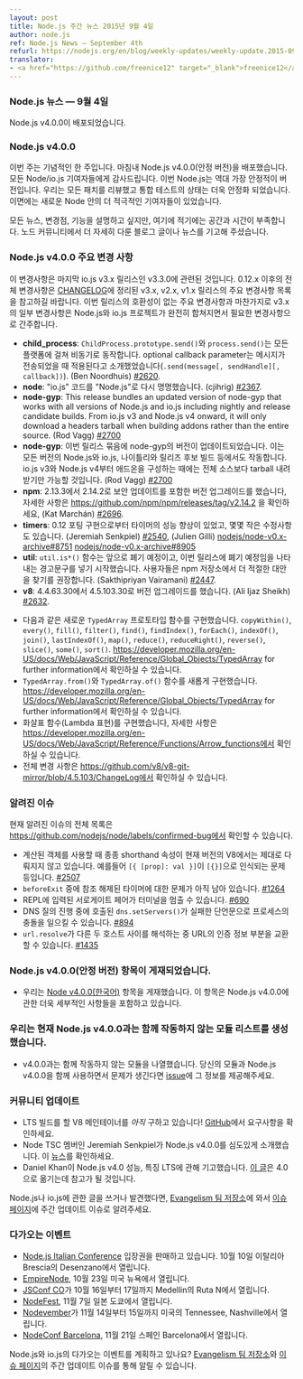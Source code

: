 ```yaml
---
layout: post
title: Node.js 주간 뉴스 2015년 9월 4일
author: node.js
ref: Node.js News — September 4th
refurl: https://nodejs.org/en/blog/weekly-updates/weekly-update.2015-09-04/
translator:
- <a href="https://github.com/freenice12" target="_blank">freenice12</a>
---
```


<!--
### Node.js News — September 4th

Node.js v4.0.0 is released
-->

### Node.js 뉴스 — 9월 4일
Node.js v4.0.0이 배포되었습니다.

<!--
### Node.js v4.0.0

This week is the most historical week. Finally we have released Node.js v4.0.0(stable). Thanks to the every Node/io.js collaborator. This Node.js is the most stable Node ever. We have reviewed all of patches and the state of the test suite is more stable and there are more active contributors in new Node.

We would like to talk about this news, changes, features. But currently we don't have so much spaces and times. We hope that Node community will post more blog entries or more news.
-->

### Node.js v4.0.0

이번 주는 기념적인 한 주입니다. 마침내 Node.js v4.0.0(안정 버전)을 배포했습니다. 모든 Node/io.js 기여자들에게 감사드립니다. 이번 Node.js는 역대 가장 안정적이 버전입니다. 우리는 모든 패치를 리뷰했고 통합 테스트의 상태는 더욱 안정화 되었습니다. 이면에는 새로운 Node 안의 더 적극적인 기여자들이 있었습니다.

모든 뉴스, 변경점, 기능을 설명하고 싶지만, 여기에 적기에는 공간과 시간이 부족합니다. 노드 커뮤니티에서 더 자세히 다룬 블로그 글이나 뉴스를 기고해 주셨습니다.


<!--
### Node.js v4.0.0 Notable changes

This list of changes is relative to the last io.js v3.x branch release, v3.3.0. Please see the list of notable changes in the v3.x, v2.x and v1.x releases for a more complete list of changes from 0.12.x. Note, that some changes in the v3.x series as well as major breaking changes in this release constitute changes required for full convergence of the Node.js and io.js projects.

* **child_process**: `ChildProcess.prototype.send()` and `process.send()` operate asynchronously across all platforms so an optional callback parameter has been introduced that will be invoked once the message has been sent, i.e. `.send(message[, sendHandle][, callback])` (Ben Noordhuis) [#2620](https://github.com/nodejs/node/pull/2620).
* **node**: Rename "io.js" code to "Node.js" (cjihrig) [#2367](https://github.com/nodejs/node/pull/2367).
* **node-gyp**: This release bundles an updated version of node-gyp that works with all versions of Node.js and io.js including nightly and release candidate builds. From io.js v3 and Node.js v4 onward, it will only download a headers tarball when building addons rather than the entire source. (Rod Vagg) [#2700](https://github.com/nodejs/node/pull/2700)
* **npm**: Upgrade to version 2.14.2 from 2.13.3, includes a security update, see https://github.com/npm/npm/releases/tag/v2.14.2 for more details, (Kat Marchán) [#2696](https://github.com/nodejs/node/pull/2696).
* **timers**: Improved timer performance from porting the 0.12 implementation, plus minor fixes (Jeremiah Senkpiel) [#2540](https://github.com/nodejs/node/pull/2540), (Julien Gilli) [nodejs/node-v0.x-archive#8751](https://github.com/nodejs/node-v0.x-archive/pull/8751) [nodejs/node-v0.x-archive#8905](https://github.com/nodejs/node-v0.x-archive/pull/8905)
* **util**: The `util.is*()` functions have been deprecated, beginning with deprecation warnings in the documentation for this release, users are encouraged to seek more robust alternatives in the npm registry, (Sakthipriyan Vairamani) [#2447](https://github.com/nodejs/node/pull/2447).
* **v8**: Upgrade to version 4.5.103.30 from 4.4.63.30 (Ali Ijaz Sheikh) [#2632](https://github.com/nodejs/node/pull/2632).
 - Implement new `TypedArray` prototype methods: `copyWithin()`, `every()`, `fill()`, `filter()`, `find()`, `findIndex()`, `forEach()`, `indexOf()`, `join()`, `lastIndexOf()`, `map()`, `reduce()`, `reduceRight()`, `reverse()`, `slice()`, `some()`, `sort()`. See https://developer.mozilla.org/en-US/docs/Web/JavaScript/Reference/Global_Objects/TypedArray for further information.
 - Implement new `TypedArray.from()` and `TypedArray.of()` functions. See https://developer.mozilla.org/en-US/docs/Web/JavaScript/Reference/Global_Objects/TypedArray for further information.
 - Implement arrow functions, see https://developer.mozilla.org/en-US/docs/Web/JavaScript/Reference/Functions/Arrow_functions for further information.
 - Full ChangeLog available at https://github.com/v8/v8-git-mirror/blob/4.5.103/ChangeLog
-->

### Node.js v4.0.0 주요 변경 사항

이 변경사항은 마지막 io.js v3.x 릴리스인 v3.3.0에 관련된 것입니다. 0.12.x 이후의 전체 변경사항은 [CHANGELOG](https://github.com/nodejs/node/blob/master/CHANGELOG.md)에 정리된 v3.x, v2.x, v1.x 릴리스의 주요 변경사항 목록을 참고하길 바랍니다. 이번 릴리스의 호환성이 없는 주요 변경사항과 마찬가지로 v3.x의 일부 변경사항은 Node.js와 io.js 프로젝트가 완전히 합쳐지면서 필요한 변경사항으로 간주합니다.

* **child_process**: `ChildProcess.prototype.send()`와 `process.send()`는 모든 플랫폼에 걸쳐 비동기로 동작합니다. optional callback parameter는 메시지가 전송되었을 때 적용된다고 소개했었습니다(`.send(message[, sendHandle][, callback])`). (Ben Noordhuis) [#2620](https://github.com/nodejs/node/pull/2620).
* **node**: "io.js" 코드를 "Node.js"로 다시 명명했습니다. (cjihrig) [#2367](https://github.com/nodejs/node/pull/2367).
* **node-gyp**: This release bundles an updated version of node-gyp that works with all versions of Node.js and io.js including nightly and release candidate builds. From io.js v3 and Node.js v4 onward, it will only download a headers tarball when building addons rather than the entire source. (Rod Vagg) [#2700](https://github.com/nodejs/node/pull/2700)
* **node-gyp**: 이번 릴리스 묶음에 node-gyp의 버전이 업데이트되었습니다. 이는 모든 버전의 Node.js와 io.js, 나이틀리와 릴리즈 후보 빌드 등에서도 작동합니다. io.js v3와 Node.js v4부터 애드온을 구성하는 때에는 전체 소스보다 tarball 내려받기만 가능할 것입니다. (Rod Vagg) [#2700](https://github.com/nodejs/node/pull/2700)
* **npm**: 2.13.3에서 2.14.2로 보안 업데이트를 포함한 버전 업그레이드를 했습니다, 자세한 사항은 https://github.com/npm/npm/releases/tag/v2.14.2 을 확인하세요, (Kat Marchán) [#2696](https://github.com/nodejs/node/pull/2696).
* **timers**: 0.12 포팅 구현으로부터 타이머의 성능 향상이 있었고, 몇몇 작은 수정사항도 있습니다. (Jeremiah Senkpiel) [#2540](https://github.com/nodejs/node/pull/2540), (Julien Gilli) [nodejs/node-v0.x-archive#8751](https://github.com/nodejs/node-v0.x-archive/pull/8751) [nodejs/node-v0.x-archive#8905](https://github.com/nodejs/node-v0.x-archive/pull/8905)
* **util**: `util.is*()` 함수는 앞으로 폐기 예정이고, 이번 릴리스에 폐기 예정임을 나타내는 경고문구를 넣기 시작했습니다. 사용자들은 npm 저장소에서 더 적절한 대안을 찾기를 권장합니다. (Sakthipriyan Vairamani) [#2447](https://github.com/nodejs/node/pull/2447).
* **v8**: 4.4.63.30에서 4.5.103.30로 버전 업그레이드를 했습니다. (Ali Ijaz Sheikh) [#2632](https://github.com/nodejs/node/pull/2632).
 - 다음과 같은 새로운 `TypedArray` 프로토타입 함수를 구현했습니다. `copyWithin()`, `every()`, `fill()`, `filter()`, `find()`, `findIndex()`, `forEach()`, `indexOf()`, `join()`, `lastIndexOf()`, `map()`, `reduce()`, `reduceRight()`, `reverse()`, `slice()`, `some()`, `sort()`. https://developer.mozilla.org/en-US/docs/Web/JavaScript/Reference/Global_Objects/TypedArray for further information에서 확인하실 수 있습니다.
 - `TypedArray.from()`와 `TypedArray.of()` 함수를 새롭게 구현했습니다. https://developer.mozilla.org/en-US/docs/Web/JavaScript/Reference/Global_Objects/TypedArray for further information에서 확인하실 수 있습니다.
 - 화살표 함수(Lambda 표현)를 구현했습니다, 자세한 사항은 https://developer.mozilla.org/en-US/docs/Web/JavaScript/Reference/Functions/Arrow_functions에서 확인하실 수 있습니다.
 - 전체 변경 사항은 https://github.com/v8/v8-git-mirror/blob/4.5.103/ChangeLog에서 확인하실 수 있습니다.

<!--
### Known issues

See https://github.com/nodejs/node/labels/confirmed-bug for complete and current list of known issues.

* Some uses of computed object shorthand properties are not handled correctly by the current version of V8. e.g. `[{ [prop]: val }]` evaluates to `[{}]`. [#2507](https://github.com/nodejs/node/issues/2507)
* Some problems with unreferenced timers running during `beforeExit` are still to be resolved. See [#1264](https://github.com/nodejs/node/issues/1264).
* Surrogate pair in REPL can freeze terminal. [#690](https://github.com/nodejs/node/issues/690)
* Calling `dns.setServers()` while a DNS query is in progress can cause the process to crash on a failed assertion. [#894](https://github.com/nodejs/node/issues/894)
* `url.resolve` may transfer the auth portion of the url when resolving between two full hosts, see [#1435](https://github.com/nodejs/node/issues/1435). 
-->

### 알려진 이슈

현재 알려진 이슈의 전체 목록은 https://github.com/nodejs/node/labels/confirmed-bug에서 확인할 수 있습니다.

* 계산된 객체를 사용할 때 종종 shorthand 속성이 현재 버전의 V8에서는 제대로 다뤄지지 않고 있습니다. 예를들어 `[{ [prop]: val }]`이 `[{}]`으로 인식되는 문제 등입니다. [#2507](https://github.com/nodejs/node/issues/2507)
* `beforeExit` 중에 참조 해제된 타이머에 대한 문제가 아직 남아 있습니다. [#1264](https://github.com/nodejs/node/issues/1264)
* REPL에 입력된 서로게이트 페어가 터미널을 멈출 수 있습니다. [#690](https://github.com/nodejs/node/issues/690)
* DNS 질의 진행 중에 호출된 `dns.setServers()`가 실패한 단언문으로 프로세스의 충돌을 일으킬 수 있습니다. [#894](https://github.com/nodejs/node/issues/894)
* `url.resolve`가 다른 두 호스트 사이를 해석하는 중 URL의 인증 정보 부분을 교환할 수 있습니다. [#1435](https://github.com/nodejs/node/issues/1435)

<!--
### Node.js v4.0.0(stable) entry is posted

* We have posted [Node v4.0.0](https://nodejs.org/en/blog/release/v4.0.0/) entry. This entry has more details about Node.js v4.0.0.
-->

### Node.js v4.0.0(안정 버전) 항목이 게재되었습니다.

* 우리는 [Node v4.0.0(한국어)](http://nodejs.github.io/iojs-ko/articles/2015/09/08/release-v4.0.0/) 항목을 게재했습니다. 이 항목은 Node.js v4.0.0에 관한 더욱 세부적인 사항들을 포함하고 있습니다.

<!--
### We are creating the list of modules that currently do not work with Node.js v4.0.0

* We are listing modules that do not work with Node.js v4.0.0, If you have some troubles in your modules with Node.js v4.0.0, please provide information in this [issue](https://github.com/nodejs/node/issues/2798). 
-->

### 우리는 현재 Node.js v4.0.0과는 함께 작동하지 않는 모듈 리스트를 생성했습니다.

* v4.0.0과는 함께 작동하지 않는 모듈을 나열했습니다. 당신의 모듈과 Node.js v4.0.0을 함께 사용하면서 문제가 생긴다면 [issue](https://github.com/nodejs/node/issues/2798)에 그 정보를 제공해주세요.

<!--
### Community Updates

* We *still* need a V8 maintainer for our LTS build! Head on over [to GitHub](https://github.com/nodejs/LTS/issues/28) to see if the requirements match your capabilities.
* Jeremiah Senkpiel, Node TSC member, has introduced Node.js v4.0.0 deeply. Please check [this blog](https://medium.com/@nodesource/node-js-v4-0-0-node-at-its-best-54a93fd2e0c6)
* Daniel Khan posted the entry about Node.js v4.0 performance, features and LTS. His entry will help your [migration](http://apmblog.dynatrace.com/2015/09/05/all-you-need-to-know-about-node-js-4-0/).

If you have spotted or written something about Node.js and io.js, do come over to our [Evangelism team repo](https://github.com/nodejs/evangelism) and suggest it on the [Issues page](https://github.com/nodejs/evangelism/issues), specifically the Weekly Updates issue.
-->

### 커뮤니티 업데이트

* LTS 빌드를 할 V8 메인테이너를 *아직* 구하고 있습니다! [GitHub](https://github.com/nodejs/LTS/issues/28)에서 요구사항을 확인하세요.
* Node TSC 멤버인 Jeremiah Senkpiel가 Node.js v4.0.0를 심도있게 소개했습니다. 이 [뉴스](https://medium.com/@nodesource/node-js-v4-0-0-node-at-its-best-54a93fd2e0c6)를 확인하세요.
* Daniel Khan이 Node.js v4.0 성능, 특징 LTS에 관해 기고했습니다. [이 글](http://apmblog.dynatrace.com/2015/09/05/all-you-need-to-know-about-node-js-4-0/)은 4.0으로 옮기는데 참고가 될 것입니다.

Node.js나 io.js에 관한 글을 쓰거나 발견했다면, [Evangelism 팀 저장소](https://github.com/nodejs/evangelism)에 와서 [이슈 페이지](https://github.com/nodejs/evangelism/issues)에 주간 업데이트 이슈로 알려주세요.

<!--
### Upcoming Events

* [Node.js Italian Conference](http://nodejsconf.it/) tickets are on sale, October 10th at Desenzano - Brescia, Italy
* [EmpireNode](http://2015.empirenode.org/), October 23rd at New York, US.
* [JSConf CO](http://www.jsconf.co/), October 16th - 17th at Ruta N, Medellin, Columbia
* [NodeFest](http://nodefest.jp/2015/), November 7th at Tokyo, Japan
* [Nodevember](http://nodevember.org/?utm_source=io.js+and+Node.js+News&utm_medium=article), November 14th - 15th at Nashville, Tennessee, US.
* [NodeConf Barcelona](https://ti.to/barcelonajs/nodeconf-barcelona-2015), November 21st at Barcelona, Spain
-->

### 다가오는 이벤트

* [Node.js Italian Conference](http://nodejsconf.it/) 입장권을 판매하고 있습니다. 10월 10일 이탈리아 Brescia의 Desenzano에서 열립니다.
* [EmpireNode](http://2015.empirenode.org/), 10월 23일 미국 뉴욕에서 열립니다.
* [JSConf CO](http://www.jsconf.co/)가 10월 16일부터 17일까지 Medellin의 Ruta N에서 열립니다.
* [NodeFest](http://nodefest.jp/2015/), 11월 7일 일본 도쿄에서 열립니다.
* [Nodevember](http://nodevember.org/?utm_source=io.js+and+Node.js+News&utm_medium=article)가 11월 14일부터 15일까지 미국의 Tennessee, Nashville에서 열립니다.
* [NodeConf Barcelona](https://ti.to/barcelonajs/nodeconf-barcelona-2015), 11월 21일 스페인 Barcelona에서 열립니다.

<!--
Have an event about Node.js and io.js coming up? You can put your events here through the [Evangelism team repo](https://github.com/nodejs/evangelism) and announce it in the [Issues page](https://github.com/nodejs/evangelism/issues), specifically the Weekly Updates issue.
-->

Node.js와 io.js의 다가오는 이벤트를 계획하고 있나요? [Evangelism 팀 저장소](https://github.com/nodejs/evangelism)와 [이슈 페이지](https://github.com/nodejs/evangelism/issues)의 주간 업데이트 이슈를 통해 알릴 수 있습니다.